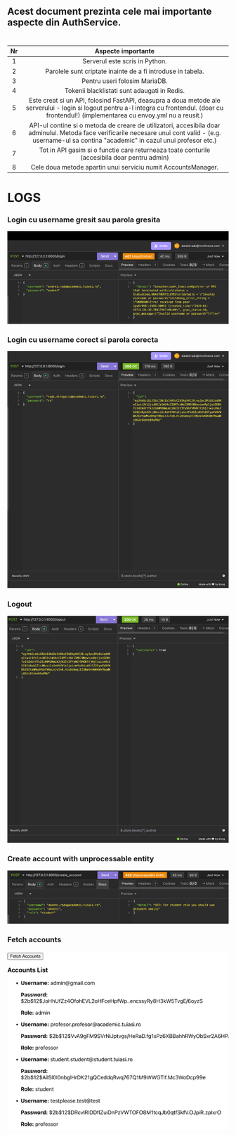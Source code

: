 ## Acest document prezinta cele mai importante aspecte din AuthService.


#  
| Nr |                                                                                            Aspecte importante                                                                                            | 
|:--:|:--------------------------------------------------------------------------------------------------------------------------------------------------------------------------------------------------------:|
| 1  |                                                                                      Serverul este scris in Python.                                                                                      |    
| 2  |                                                                       Parolele sunt criptate inainte de a fi introduse in tabela.                                                                        |    
| 3  |                                                                                      Pentru useri folosim MariaDB.                                                                                       |
| 4  |                                                                               Tokenii blacklistati sunt adaugati in Redis.                                                                               |    
| 5  |    Este creat si un API, folosind FastAPI, deasupra a doua metode ale serverului - login si logout pentru a-l integra cu frontendul. (doar cu frontendul!) (implementarea cu envoy.yml nu a reusit.)     |  
| 6  | API-ul contine si o metoda de creare de utilizatori, accesibila doar adminului. Metoda face verificarile necesare unui cont valid - (e.g. username-ul sa contina "academic" in cazul unui profesor etc.) | 
| 7  |                                                       Tot in API gasim si o functie care returneaza toate conturile (accesibila doar pentru admin)                                                       | 
| 8  |                                                                      Cele doua metode apartin unui serviciu numit AccountsManager.                                                                       | 

# LOGS

### Login cu username gresit sau parola gresita

![img.png](images/img.png)

### Login cu username corect si parola corecta
![img.png](images/img_4.png)

### Logout
![img_1.png](images/img_1.png)

### Create account with unprocessable entity
![img_2.png](images/img_2.png)

### Fetch accounts
![img_3.png](images/img_3.png)


